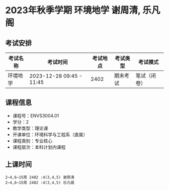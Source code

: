 # 2023年秋季学期 环境地学 谢周清, 乐凡阁




## 考试安排

| 考试名称 | 考试时间 | 考试地点 | 考试类型 | 考试模式 |
| -------- | -------- | -------- | -------- | -------- |
| 环境地学 | 2023-12-28 09:45 - 11:45 | 2402 | 期末考试 | 笔试（闭卷） |





## 课程信息

- 课程号：ENVS3004.01
- 学分：2
- 教学类型：理论课
- 开课单位：环境科学与工程系（直属）
- 课程类别：专业核心
- 课程层次：本科计划内课程

## 上课时间

```
2~4,6~15周 2402 :4(3,4,5) 谢周清
2~4,6~15周 2402 :4(3,4,5) 乐凡阁
```

